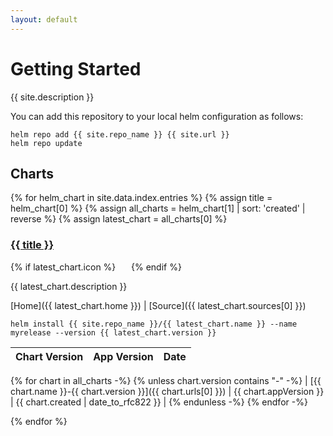 ```yaml
---
layout: default
---
```


# Getting Started

{{ site.description }}

You can add this repository to your local helm configuration as follows:

```console
helm repo add {{ site.repo_name }} {{ site.url }}
helm repo update
```

## Charts

{% for helm_chart in site.data.index.entries %}
{% assign title = helm_chart[0] %}
{% assign all_charts = helm_chart[1] | sort: 'created' | reverse %}
{% assign latest_chart = all_charts[0] %}

### [{{ title }}](#{{title}})

{% if latest_chart.icon %}
  <img src="{{ latest_chart.icon }}" style="height:1.2em;vertical-align: text-top;" />
{% endif %}
  
{{ latest_chart.description }}

[Home]({{ latest_chart.home }}) \| [Source]({{ latest_chart.sources[0] }})

```console
helm install {{ site.repo_name }}/{{ latest_chart.name }} --name myrelease --version {{ latest_chart.version }}
```

| Chart Version | App Version | Date |
|---------------|-------------|------|
{% for chart in all_charts -%}
{% unless chart.version contains "-" -%}
| [{{ chart.name }}-{{ chart.version }}]({{ chart.urls[0] }}) | {{ chart.appVersion }} | {{ chart.created | date_to_rfc822 }} |
{% endunless -%}
{% endfor -%}

{% endfor %}

